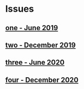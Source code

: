 # Issues

## [one - June 2019](/frakturejournal/issues/issue-one.md)
## [two - December 2019](/frakturejournal/issues/issue-two.md)
## [three - June 2020](/frakturejournal/issues/issue-three.md)
## [four - December 2020](/frakturejournal/issues/issue-four.md)
